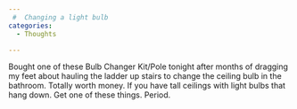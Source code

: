 ```yaml
---
 #  Changing a light bulb
categories:
  - Thoughts

---
```

Bought one of these Bulb Changer Kit/Pole tonight after months of dragging my feet about hauling the ladder up stairs to change the ceiling bulb in the bathroom. Totally worth money. If you have tall ceilings with light bulbs that hang down. Get one of these things. Period.